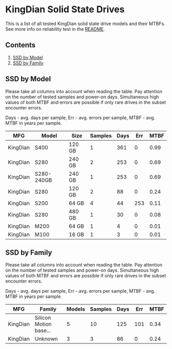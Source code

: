 KingDian Solid State Drives
===========================

This is a list of all tested KingDian solid state drive models and their MTBFs. See
more info on reliability test in the [README](https://github.com/bsdhw/SMART).

Contents
--------

1. [ SSD by Model  ](#ssd-by-model)
2. [ SSD by Family ](#ssd-by-family)

SSD by Model
------------

Please take all columns into account when reading the table. Pay attention on the
number of tested samples and power-on days. Simultaneous high values of both MTBF
and errors are possible if only rare drives in the subset encounter errors.

Days - avg. days per sample,
Err  - avg. errors per sample,
MTBF - avg. MTBF in years per sample.

| MFG       | Model              | Size   | Samples | Days  | Err   | MTBF |
|-----------|--------------------|--------|---------|-------|-------|------|
| KingDian  | S400               | 120 GB | 1       | 361   | 0     | 0.99   |
| KingDian  | S280               | 240 GB | 2       | 253   | 0     | 0.69   |
| KingDian  | S280-240GB         | 240 GB | 1       | 253   | 0     | 0.69   |
| KingDian  | S280               | 120 GB | 2       | 88    | 0     | 0.24   |
| KingDian  | S200               | 64 GB  | 4       | 44    | 253   | 0.11   |
| KingDian  | S280               | 480 GB | 1       | 30    | 0     | 0.08   |
| KingDian  | M200               | 64 GB  | 1       | 4     | 0     | 0.01   |
| KingDian  | M100               | 16 GB  | 1       | 3     | 0     | 0.01   |

SSD by Family
-------------

Please take all columns into account when reading the table. Pay attention on the
number of tested samples and power-on days. Simultaneous high values of both MTBF
and errors are possible if only rare drives in the subset encounter errors.

Days - avg. days per sample,
Err  - avg. errors per sample,
MTBF - avg. MTBF in years per sample.

| MFG       | Family                 | Models | Samples | Days  | Err   | MTBF |
|-----------|------------------------|--------|---------|-------|-------|------|
| KingDian  | Silicon Motion base... | 5      | 10      | 125   | 101   | 0.34   |
| KingDian  | Unknown                | 3      | 3       | 86    | 0     | 0.24   |
